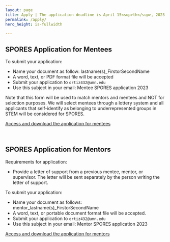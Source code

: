```yaml
---
layout: page
title: Apply | The application deadline is April 15<sup>th</sup>, 2023
permalink: /apply/
hero_height: is-fullwidth

---
```


## SPORES Application for Mentees
  
To submit your application:

- Name your document as follow: lastname(s)_FirstorSecondName
- A word, text, or PDF format file will be accepted
- Submit your application to `ortiz432@umn.edu`
- Use this subject in your email: Mentee SPORES application 2023

Note that this form will be used to match mentors and mentees and NOT for selection purposes. We will select mentees through a lottery system and all applicants that self-identify as belonging to underrepresented groups in STEM will be considered for SPORES. 
  
[Access and download the application for mentees](https://docs.google.com/document/d/1-Cbec4jx3o0Qrm4b3nwNSUfjcJT01kTuwaRNaYUHyJ0/edit?usp=sharing)

<br> 

## SPORES Application for Mentors

Requirements for application:

- Provide a letter of support from a previous mentee, mentor, or supervisor. The letter will be sent separately by the person writing the letter of support.

To submit your application:

- Name your document as follows: mentor_lastname(s)_FirstorSecondName
- A word, text, or portable document format file will be accepted.
- Submit your application to `ortiz432@umn.edu`
- Use this subject in your email: Mentor SPORES application 2023
  
[Access and download the application for mentors](https://docs.google.com/document/d/1g3vnoldXT96822okfNvLk7oTaAyZI0pnpAUNwpKJ-hw/edit?usp=sharing)


